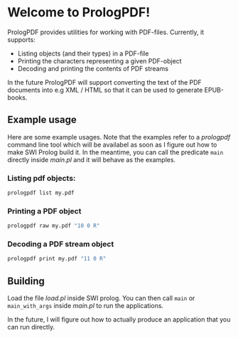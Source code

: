 # Welcome to PrologPDF!

PrologPDF provides utilities for working with PDF-files. Currently, it supports:

- Listing objects (and their types) in a PDF-file
- Printing the characters representing a given PDF-object
- Decoding and printing the contents of PDF streams

In the future PrologPDF will support converting the text of the PDF documents into e.g XML / HTML so that it can be used to generate EPUB-books.

## Example usage
Here are some example usages. Note that the examples refer to a *prologpdf* command line tool which will be availabel as soon as I figure out how to make SWI Prolog build it. In the meantime, you can call the predicate `main` directly inside *main.pl* and it will behave as the examples.

### Listing pdf objects:
```bash
prologpdf list my.pdf
```

### Printing a PDF object
```bash
prologpdf raw my.pdf "10 0 R"
```

### Decoding a PDF stream object
```bash
prologpdf print my.pdf "11 0 R"
```

## Building
Load the file *load.pl* inside SWI prolog. You can then call `main` or `main_with_args` inside *main.pl* to run the applications.

In the future, I will figure out how to actually produce an application that you can run directly.